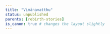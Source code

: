 ```yaml
---
title: "Vimānavatthu"
status: unpublished
parents: [rebirth-stories]
is_canon: true # changes the layout slightly
---
```


